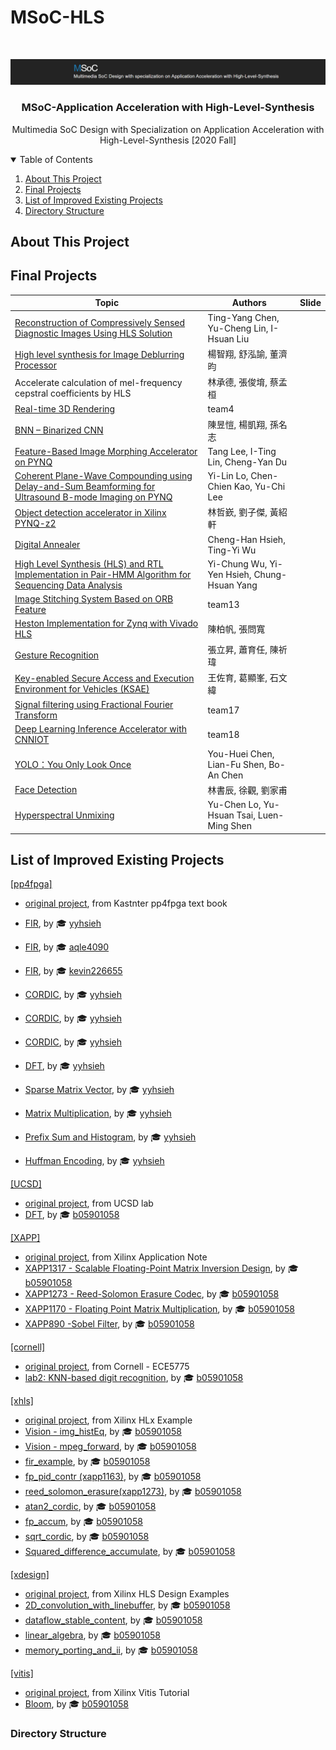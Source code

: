 # MSoC-HLS

<!-- PROJECT LOGO -->
<br />
<p align="center">
  <a href="https://github.com/mediaic/MSoC-HLS">
    <img src="images/logo.png" alt="Logo">
  </a>

  <h3 align="center"> MSoC-Application Acceleration with High-Level-Synthesis</h3>

  <p align="center">
    Multimedia SoC Design with Specialization on Application Acceleration with High-Level-Synthesis [2020 Fall] 
  </p>
</p>



<!-- TABLE OF CONTENTS -->
<details open="open">
  <summary>Table of Contents</summary>
  <ol>
    <li>
      <a href="#about-this-project">About This Project</a>
    </li>
    <li>
      <a href="#final-projects">Final Projects</a>
    </li>
    <li>
      <a href="#list-of-improved-existing-projects">List of Improved Existing Projects</a>
    </li>
    <li>
      <a href="#directory-structure">Directory Structure</a>
    </li>
  </ol>
</details>



<!-- ABOUT THIS PROJECT -->
## About This Project





<!-- LIST OF FINAL PROJECTS -->
## Final Projects
| Topic | Authors | Slide |
| --- | --- | --- |
| [Reconstruction of Compressively Sensed Diagnostic Images Using HLS Solution](https://github.com/linkingmon/ReconNet-hls) | Ting-Yang Chen, Yu-Cheng Lin, I-Hsuan Liu |
| [High level synthesis for Image Deblurring Processor](https://github.com/2020MSOC_Final) | 楊智翔, 舒泓諭, 董濟昀|
| Accelerate calculation of mel-frequency cepstral coefficients by HLS | 林承德, 張俊堉, 蔡孟桓 |
| [Real-time 3D Rendering](https://github.com/victoresque/HLS3D) | team4 |
| [BNN – Binarized CNN](https://github.com/siangyang/BNN-for-pynq) | 陳昱愷, 楊凱翔, 孫名志|
| [Feature-Based Image Morphing Accelerator on PYNQ](https://github.com/MRdudu156/MSOC_2020_FINAL_Project_group7/tree/main) | Tang Lee, I-Ting Lin, Cheng-Yan Du |
| [Coherent Plane-Wave Compounding using Delay-and-Sum Beamforming for Ultrasound B-mode Imaging on PYNQ](https://github.com/aqle4090/MSOC_FINAL_DAS) | Yi-Lin Lo, Chen-Chien Kao, Yu-Chi Lee |
| [Object detection accelerator in Xilinx PYNQ-z2](https://github.com/tzuj6/Object-detection-accelerator-in-Xilinx-PYNQ-z2) | 林哲嶔, 劉子傑, 黃紹軒 |
| [Digital Annealer](https://github.com/r08943099/MSOCFall2020/tree/main/final_project) | Cheng-Han Hsieh, Ting-Yi Wu |
| [High Level Synthesis (HLS) and RTL Implementation in Pair-HMM Algorithm for Sequencing Data Analysis](https://github.com/sandy30538/MSOC_Final_Pairhmm) | Yi-Chung Wu, Yi-Yen Hsieh, Chung-Hsuan Yang|
| [Image Stitching System Based on ORB Feature](https://github.com/RitaWen/Image-Stitching-System-Based-on-ORB-feature) | team13 |
| [Heston Implementation for Zynq with Vivado HLS](https://github.com/brandon9838/Heston-Implementation-for-Zynq-with-Vivado-HLS) | 陳柏帆, 張問寬 |
| [Gesture Recognition](https://github.com/ciwade870307/Adaptive-CNN-ELM) | 張立昇, 蕭育任, 陳祈瑋 |
| [Key-enabled Secure Access and Execution Environment for Vehicles (KSAE)](https://github.com/Wen-Wei0914/2020_MSOC_FINAL) | 王佐育, 葛顯峯, 石文緯|
| [Signal filtering using Fractional Fourier Transform](https://github.com/R09943156/MSOC/tree/main/final) | team17 |
| [Deep Learning Inference Accelerator with CNNIOT](https://github.com/jennyjentsai/MSOC_final) | team18 |
| [YOLO：You Only Look Once](https://github.com/ycjustin-msoc/team19_final) | You-Huei Chen, Lian-Fu Shen, Bo-An Chen |
| [Face Detection](https://github.com/tofumanjeff/Face_Detection) | 林書辰, 徐觀, 劉家甫 |
| [Hyperspectral Unmixing](https://github.com/yhtsai2836/Unmixing) | Yu-Chen Lo, Yu-Hsuan Tsai, Luen-Ming Shen |


## List of Improved Existing Projects
[[pp4fpga]](https://github.com/KastnerRG/pp4fpgas/tree/master/examples)
* [original project](https://github.com/KastnerRG/pp4fpgas/tree/master/examples), from Kastnter pp4fpga text book
* [FIR](https://github.com/yyhsieh/HLS_FIR), by 🎓 [yyhsieh](https://github.com/yyhsieh)
* [FIR](https://github.com/aqle4090/Self-paced-FIR), by 🎓 [aqle4090](https://github.com/aqle4090)
* [FIR](https://github.com/kevin226655/-pp4fpga-FIR), by 🎓 [kevin226655](https://github.com/kevin226655)

* [CORDIC](https://github.com/yyhsieh/HLS_CORDIC), by 🎓 [yyhsieh](https://github.com/yyhsieh)
* [CORDIC](https://github.com/yyhsieh/HLS_CORDIC), by 🎓 [yyhsieh](https://github.com/yyhsieh)
* [CORDIC](https://github.com/yyhsieh/HLS_CORDIC), by 🎓 [yyhsieh](https://github.com/yyhsieh)

* [DFT](https://github.com/yyhsieh/HLS_CORDIC), by 🎓 [yyhsieh](https://github.com/yyhsieh)

* [Sparse Matrix Vector](https://github.com/yyhsieh/HLS_CORDIC), by 🎓 [yyhsieh](https://github.com/yyhsieh)

* [Matrix Multiplication](https://github.com/yyhsieh/HLS_CORDIC), by 🎓 [yyhsieh](https://github.com/yyhsieh)

* [Prefix Sum and Histogram](https://github.com/yyhsieh/HLS_CORDIC), by 🎓 [yyhsieh](https://github.com/yyhsieh)

* [Huffman Encoding](https://github.com/yyhsieh/HLS_CORDIC), by 🎓 [yyhsieh](https://github.com/yyhsieh)


[[UCSD]](https://github.com/KastnerRG/pp4fpgas/tree/master/labs)
* [original project](https://github.com/KastnerRG/pp4fpgas/tree/master/labs), from UCSD lab
* [DFT](https://github.com/b05901058/ucsd-DFT), by 🎓 [b05901058](https://github.com/b05901058)


[[XAPP]](https://www.xilinx.com/support.html#documentation)
* [original project](https://www.xilinx.com/support.html#documentation), from Xilinx Application Note
* [XAPP1317 - Scalable Floating-Point Matrix Inversion Design](https://github.com/b05901058/ucsd-DFT), by 🎓 [b05901058](https://github.com/b05901058)
* [XAPP1273 - Reed-Solomon Erasure Codec](https://github.com/b05901058/ucsd-DFT), by 🎓 [b05901058](https://github.com/b05901058)
* [XAPP1170 - Floating Point Matrix Multiplication](https://github.com/b05901058/ucsd-DFT), by 🎓 [b05901058](https://github.com/b05901058)
* [XAPP890 -Sobel Filter](https://github.com/b05901058/ucsd-DFT), by 🎓 [b05901058](https://github.com/b05901058)


[[cornell]](https://github.com/ptpan/ece5775)
* [original project](https://github.com/ptpan/ece5775), from Cornell - ECE5775
* [lab2: KNN-based digit recognition](https://github.com/b05901058/ucsd-DFT), by 🎓 [b05901058](https://github.com/b05901058)


[[xhls]](https://github.com/Xilinx/HLx_Examples)
* [original project](https://github.com/Xilinx/HLx_Examples), from Xilinx HLx Example
* [Vision - img_histEq](https://github.com/b05901058/ucsd-DFT), by 🎓 [b05901058](https://github.com/b05901058)
* [Vision - mpeg_forward](https://github.com/b05901058/ucsd-DFT), by 🎓 [b05901058](https://github.com/b05901058)
* [fir_example](https://github.com/b05901058/ucsd-DFT), by 🎓 [b05901058](https://github.com/b05901058)
* [fp_pid_contr (xapp1163)](https://github.com/b05901058/ucsd-DFT), by 🎓 [b05901058](https://github.com/b05901058)
* [reed_solomon_erasure(xapp1273)](https://github.com/b05901058/ucsd-DFT), by 🎓 [b05901058](https://github.com/b05901058)
* [atan2_cordic](https://github.com/b05901058/ucsd-DFT), by 🎓 [b05901058](https://github.com/b05901058)
* [fp_accum](https://github.com/b05901058/ucsd-DFT), by 🎓 [b05901058](https://github.com/b05901058)
* [sqrt_cordic](https://github.com/b05901058/ucsd-DFT), by 🎓 [b05901058](https://github.com/b05901058)
* [Squared_difference_accumulate](https://github.com/b05901058/ucsd-DFT), by 🎓 [b05901058](https://github.com/b05901058)


[[xdesign]](~Xilinx/Vivado/2019.2/examples/design)
* [original project](~Xilinx/Vivado/2019.2/examples/design), from Xilinx HLS Design Examples
* [2D_convolution_with_linebuffer](https://github.com/b05901058/ucsd-DFT), by 🎓 [b05901058](https://github.com/b05901058)
* [dataflow_stable_content](https://github.com/b05901058/ucsd-DFT), by 🎓 [b05901058](https://github.com/b05901058)
* [linear_algebra](https://github.com/b05901058/ucsd-DFT), by 🎓 [b05901058](https://github.com/b05901058)
* [memory_porting_and_ii](https://github.com/b05901058/ucsd-DFT), by 🎓 [b05901058](https://github.com/b05901058)


[[vitis]](https://github.com/Xilinx/Vitis-Tutorials/tree/master/docs)
* [original project](https://github.com/Xilinx/Vitis-Tutorials/tree/master/docs), from Xilinx Vitis Tutorial
* [Bloom](https://github.com/b05901058/ucsd-DFT), by 🎓 [b05901058](https://github.com/b05901058)


### Directory Structure
